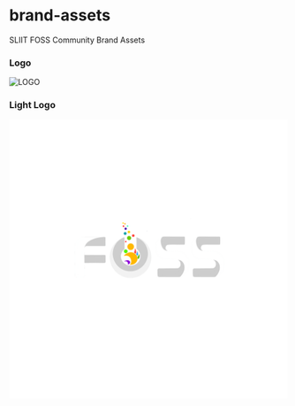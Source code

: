 # brand-assets
SLIIT FOSS Community Brand Assets

### Logo
![LOGO](Logo/Logo.jpg)

### Light Logo
![LOGO](Logo/logo-light.png)
